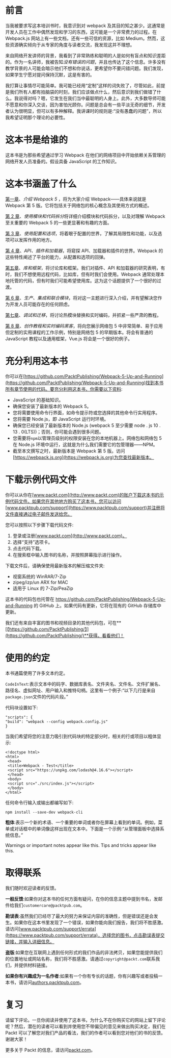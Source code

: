 # 前言

当我被要求写这本培训书时，我意识到对 webpack 及其目的知之甚少。这通常是开发人员在工作中偶然发现和学习的东西，这可能是一个非常费力的过程。在 Webpack.js 网站上有一些文档，还有一些可信的资源，比如 Medium。然而，这些资源确实倾向于从专家的角度与读者交流，我发现这并不理想。

来自网络开发讲师的背景，我看到了非常熟练和聪明的人是如何有盲点和知识差距的。作为一名讲师，我被告知*没有错误的问题*，并且也传达了这个信息。许多没有教学背景的人可能会暗示他们不想和你说话，更希望你不要问错问题。我们发现，如果学生宁愿对提问保持沉默，这是有害的。

我打算让事情尽可能简单。我可能已经用“定制”这样的词失败了，尽管如此，前提是我们所有人都有拍脑袋的时刻，我们应该做点什么，然后意识到我们做错了什么。我说得对吗？嗯，它发生在我们当中最聪明的人身上。此外，大多数导师可能不愿意和你深入交谈，因为害怕光顾你。问题是总会有一些平淡无奇的细节，开发者认为很明显，但可以有多种解释。我讲课时的规则是:“没有愚蠢的问题”，所以我希望证明那个理论的必要性。

# 这本书是给谁的

这本书是为那些希望通过学习 Webpack 在他们的网络项目中开始依赖关系管理的网络开发人员准备的。假设具备 JavaScript 的工作知识。

# 这本书涵盖了什么

[第一章](1.html)、*介绍 Webpack 5* ，将为大家介绍 Webpack——具体来说就是 Webpack 第 5 版。它将包括关于网络包的核心概念及其使用方式的概述。

[第 2 章](2.html)、*使用模块和代码拆分*将详细介绍模块和代码拆分，以及对理解 Webpack 至关重要的 Webpack 5 的一些更显著和有趣的方面。

[第 3 章](3.html)、*使用配置和选项*，将着眼于配置的世界，了解其局限性和功能，以及选项可以发挥作用的地方。

[第 4 章](4.html)、*API、插件和加载器*，将窥探 API、加载器和插件的世界。Webpack 的这些特性阐述了平台的能力，从配置和选项的回弹。

[第五章](5.html)、*库和框架*，将讨论库和框架。我们对插件、API 和加载器的研究表明，有时，我们不想使用远程代码，比如库，但有时我们会使用。Webpack 通常处理本地托管的代码，但有时我们可能希望使用库。这为这个话题提供了一个很好的过渡。

[第 6 章](6.html)、*生产、集成和联合模块*，将对这一主题进行深入介绍，并有望解决您作为开发人员可能存在的任何顾虑。

[第七章](7.html)、*调试和迁移*，将讨论热模块替换和实时编码，并抓紧一些严肃的教程。

[第 8 章](8.html)、*创作教程和实时编码黑客*，将向您展示网络包 5 中非常简单、易于应用但定制的实用课程的工作示例，特别是网络包 5 的早期版本。将会有普通的 JavaScript 教程以及通用框架，Vue.js 将会是一个很好的例子。

# 充分利用这本书

你可以在[https://github.com/PacktPublishing/Webpack-5-Up-and-Running](https://github.com/PacktPublishing/Webpack-5-Up-and-Running)找到本书所有章节使用的代码。要充分利用这本书，你需要以下资料:

*   JavaScript 的基础知识。
*   确保您安装了最新版本的 Webpack 5。
*   您将需要使用命令行界面，如命令提示符或您选择的其他命令行实用程序。
*   您将需要 Node.js，即 JavaScript 运行时环境。
*   确保您已经安装了最新版本的 Node.js (webpack 5 至少需要 node . js 10 . 13 . 0(LTS))；否则，你可能会遇到很多问题。
*   您需要将`npm`以管理员级别的权限安装在您的本地机器上。网络包和网络包 5 在 Node.js 环境中运行，这就是为什么我们需要它的包管理器——NPM。
*   截至本文撰写之时，最新版本是 Webpack 第 5 版。访问[https://webpack.js.org](https://webpack.js.org)为您查找最新版本。

# 下载示例代码文件

你可以从你在[www.packt.com](http://www.packt.com)的账户下载这本书的示例代码文件。如果您在其他地方购买了这本书，您可以访问[www.packtpub.com/support](https://www.packtpub.com/support)并注册将文件直接通过电子邮件发送给您。

您可以按照以下步骤下载代码文件:

1.  登录或注册[www.packt.com](http://www.packt.com)。
2.  选择“支持”选项卡。
3.  点击代码下载。
4.  在搜索框中输入图书的名称，并按照屏幕指示进行操作。

下载文件后，请确保使用最新版本的解压缩文件夹:

*   视窗系统的 WinRAR/7-Zip
*   zipeg/izp/un ARX for MAC
*   适用于 Linux 的 7-Zip/PeaZip

这本书的代码包也托管在 https://github.com/PacktPublishing/Webpack-5-Up-and-Running 的 GitHub 上。如果代码有更新，它将在现有的 GitHub 存储库中更新。

我们还有来自丰富的图书和视频目录的其他代码包，可在**[【https://github.com/PacktPublishing/】](https://github.com/PacktPublishing/)**获得。看看他们！

# 使用的约定

本书通篇使用了许多文本约定。

`CodeInText`:表示文本中的码字、数据库表名、文件夹名、文件名、文件扩展名、路径名、虚拟网址、用户输入和推特句柄。这里有一个例子:“以下几行是来自`package.json`文件的代码片段。”

代码块设置如下:

```
"scripts": {
"build": "webpack --config webpack.config.js"
}
```

当我们希望将您的注意力吸引到代码块的特定部分时，相关的行或项目以粗体显示:

```
<!doctype html>
<html>
 <head>
 <title>Webpack - Test</title>
 <script src="https://unpkg.com/lodash@4.16.6"></script>
 </head>
 <body>
 <script src="./src/index.js"></script>
 </body>
</html>
```

任何命令行输入或输出都编写如下:

```
npm install --save-dev webpack-cli
```

**粗体**:表示一个新的术语、一个重要的单词或者你在屏幕上看到的单词。例如，菜单或对话框中的单词像这样出现在文本中。下面是一个示例:“从管理面板中选择系统信息。”

Warnings or important notes appear like this. Tips and tricks appear like this.

# 取得联系

我们随时欢迎读者的反馈。

**一般反馈**:如果你对这本书的任何方面有疑问，在你的信息主题中提到书名，发邮件给我们`customercare@packtpub.com`。

**勘误表**:虽然我们已经尽了最大的努力来保证内容的准确性，但是错误还是会发生。如果你在这本书里发现了一个错误，如果你能向我们报告，我们将不胜感激。请访问[www.packtpub.com/support/errata](https://www.packtpub.com/support/errata)，选择您的图书，点击勘误表提交链接，并输入详细信息。

**盗版**:如果您在互联网上遇到任何形式的我们作品的非法拷贝，如果您能提供我们的位置地址或网站名称，我们将不胜感激。请通过`copyright@packt.com`联系我们，并提供材料链接。

**如果你有兴趣成为一名作者**:如果有一个你有专长的话题，你有兴趣写或者投稿一本书，请访问[authors.packtpub.com](http://authors.packtpub.com/)。

# 复习

请留下评论。一旦你阅读并使用了这本书，为什么不在你购买它的网站上留下评论呢？然后，潜在的读者可以看到并使用您不带偏见的意见来做出购买决定，我们在 Packt 可以了解您对我们产品的看法，我们的作者可以看到您对他们的书的反馈。谢谢大家！

更多关于 Packt 的信息，请访问[packt.com](http://www.packt.com/)。
